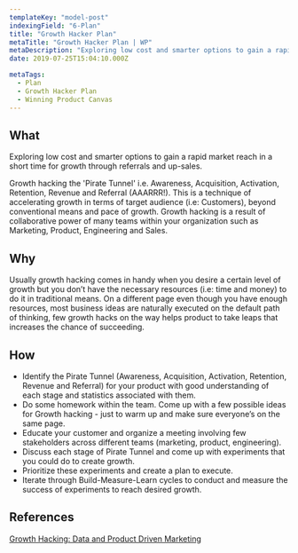 ```yaml
---
templateKey: "model-post"
indexingField: "6-Plan"
title: "Growth Hacker Plan"
metaTitle: "Growth Hacker Plan | WP"
metaDescription: "Exploring low cost and smarter options to gain a rapid market reach in a short time for growth through referrals and up-sales."
date: 2019-07-25T15:04:10.000Z

metaTags:
  - Plan
  - Growth Hacker Plan
  - Winning Product Canvas
---
```



## What

Exploring low cost and smarter options to gain a rapid market reach in a short time for growth through referrals and up-sales.

Growth hacking the 'Pirate Tunnel' i.e. Awareness, Acquisition, Activation, Retention, Revenue and Referral (AAARRR!). This is a technique of accelerating growth in terms of target audience (i.e: Customers), beyond conventional means and pace of growth. Growth hacking is a result of collaborative power of many teams within your organization such as Marketing, Product, Engineering and Sales.


## Why

Usually growth hacking comes in handy when you desire a certain level of growth but you don’t have the necessary resources (i.e: time and money) to do it in traditional means. On a different page even though you have enough resources, most business ideas are naturally executed on the default path of thinking, few growth hacks on the way helps product to take leaps that increases the chance of succeeding.


## How

- Identify the Pirate Tunnel (Awareness, Acquisition, Activation, Retention, Revenue and Referral) for your product with good understanding of each stage and statistics associated with them.
- Do some homework within the team. Come up with a few possible ideas for Growth hacking - just to warm up and make sure everyone’s on the same page.
- Educate your customer and organize a meeting involving few stakeholders across different teams (marketing, product, engineering).
- Discuss each stage of Pirate Tunnel and come up with experiments that you could do to create growth.
- Prioritize these experiments and create a plan to execute.
- Iterate through Build-Measure-Learn cycles to conduct and measure the success of experiments to reach desired growth.


## References

[Growth Hacking: Data and Product Driven Marketing](https://www.youtube.com/watch?v=ajccEoAhfmc)
